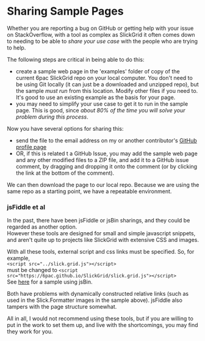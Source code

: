 # Sharing Sample Pages

Whether you are reporting a bug on GitHub or getting help with your issue on StackOverflow, with a tool as complex as SlickGrid it often comes down to needing to be able to *share your use case* with the people who are trying to help.

The following steps are critical in being able to do this:
- create a sample web page in the 'examples' folder of copy of the current 6pac SlickGrid repo on your local computer. You don't need to be using Git locally (it can just be a downloaded and unzipped repo), but the sample *must run* from this location. Modify other files if you need to. It's good to use an existing example as the basis for your page.
- you may need to simplify your use case to get it to run in the sample page. This is good, since *about 80% of the time you will solve your problem during this process*.

Now you have several options for sharing this:
- send the file to the email address on my or another contributor's [GitHub profile page](https://github.com/6pac)
- OR, if this is related t a GitHub Issue, you may add the sample web page and any other modified files to a ZIP file, and add it to a GitHub issue comment, by dragging and dropping it onto the comment (or by clicking the link at the bottom of the comment).

We can then download the page to our local repo. Because we are using the same repo as a starting point, we have a repeatable environment.

### jsFiddle et al

In the past, there have been jsFiddle or jsBin sharings, and they could be regarded as another option.  
However these tools are designed for small and simple javascript snippets, and aren't quite up to projects like SlickGrid with extensive CSS and images.  

With all these tools, external script and css links must be specified. So, for example,  
```<script src="../slick.grid.js"></script>```  
must be changed to
```<script src="https://6pac.github.io/SlickGrid/slick.grid.js"></script>```  
See [here](https://jsbin.com/valigaz/edit?output) for a sample using jsBin.  

Both have problems with dynamically constructed relative links (such as used in the Slick.Formatter images in the sample above).  jsFiddle also tampers with the page structure somewhat.

All in all, I would not recommend using these tools, but if you are willing to put in the work to set them up, and live with the shortcomings, you may find they work for you.
